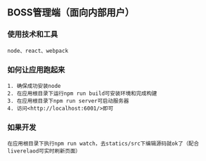 ## BOSS管理端（面向内部用户）

### 使用技术和工具

    node、react、webpack
    
### 如何让应用跑起来

    1. 确保成功安装node
    2. 在应用根目录下运行npm run build可安装环境和完成构建
    3. 在应用根目录下npm run server可启动服务器
    4. 访问<http://localhost:6001/>即可
    
### 如果开发

    在应用根目录下执行npm run watch，去statics/src下编辑源码就ok了（配合liverelaod可实时刷新页面）